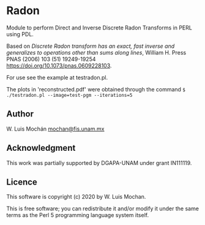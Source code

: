 # Radon

Module to perform Direct and Inverse Discrete Radon Transforms in PERL
using PDL.

Based on *Discrete Radon transform has an exact, fast inverse and
generalizes to operations other than sums along lines*, William H. Press
PNAS (2006) 103 (51) 19249-19254
https://doi.org/10.1073/pnas.0609228103.

For use see the example at testradon.pl.

The plots in 'reconstructed.pdf' were obtained through the command
`$ ./testradon.pl --image=test-pgm --iterations=5`

## Author

W. Luis Mochán mochan@fis.unam.mx

## Acknowledgment

This work was partially supported by DGAPA-UNAM under grant IN111119.

## Licence

This software is copyright (c) 2020 by W. Luis Mochan.

This is free software; you can redistribute it and/or modify it under
the same terms as the Perl 5 programming language system itself.
